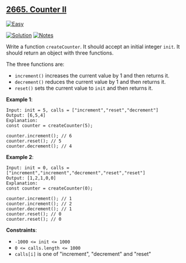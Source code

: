 ## [2665. Counter II](https://leetcode.com/problems/counter-ii/description/)

[![Easy](https://img.shields.io/badge/Difficulty:%20Easy-4eb247)](https://leetcode.com/problemset/?difficulty=EASY)

[![Solution](https://img.shields.io/badge/Solution:%20JavaScript-F7DF1E)](./solution.js)
[![Notes](https://img.shields.io/badge/Reflection%20&%20Notes-grey)](./NOTES.md)

Write a function `createCounter`. It should accept an initial integer `init`. It should return an object with three functions.

The three functions are:

- `increment()` increases the current value by 1 and then returns it.
- `decrement()` reduces the current value by 1 and then returns it.
- `reset()` sets the current value to `init` and then returns it.

**Example 1**:

```
Input: init = 5, calls = ["increment","reset","decrement"]
Output: [6,5,4]
Explanation:
const counter = createCounter(5);

counter.increment(); // 6
counter.reset(); // 5
counter.decrement(); // 4
```

**Example 2**:

```
Input: init = 0, calls = ["increment","increment","decrement","reset","reset"]
Output: [1,2,1,0,0]
Explanation:
const counter = createCounter(0);

counter.increment(); // 1
counter.increment(); // 2
counter.decrement(); // 1
counter.reset(); // 0
counter.reset(); // 0
```

**Constraints**:

- `-1000 <= init <= 1000`
- `0 <= calls.length <= 1000`
- `calls[i]` is one of "increment", "decrement" and "reset"
